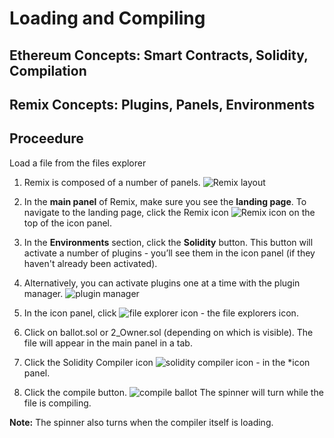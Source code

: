 # Loading and Compiling

## Ethereum Concepts: Smart Contracts, Solidity, Compilation

## Remix Concepts: Plugins, Panels, Environments

## Proceedure
Load a file from the files explorer
1. Remix is composed of a number of panels.
![Remix layout](https://github.com/ethereum/remix-workshops/blob/basics5/Basics/1_Load_and_compile/images/a-layout1c.png?raw=true "Remix layout")

1. In the **main panel** of Remix, make sure you see the **landing page**.  To navigate to the landing page, click the Remix icon ![Remix icon](https://github.com/ethereum/remix-workshops/blob/basics5/Basics/1_Load_and_compile/images/remix-logo.png?raw=true "Remix icon") on the top of the icon panel.

2. In the **Environments** section, click the **Solidity** button.  This button will activate a number of plugins - you’ll see them in the icon panel (if they haven't already been activated).

4. Alternatively, you can activate plugins one at a time with the plugin manager. ![plugin manager](https://github.com/ethereum/remix-workshops/blob/basics5/Basics/1_Load_and_compile/images/plugin1.png?raw=true "plugin manager icon")

1. In the icon panel, click ![file explorer icon](https://github.com/ethereum/remix-workshops/blob/basics5/Basics/1_Load_and_compile/images/files1.png?raw=true "file explorer icon") - the file explorers icon.

5. Click on ballot.sol or 2_Owner.sol (depending on which is visible).  The file will appear in the main panel in a tab.

7. Click the Solidity Compiler icon ![solidity compiler icon](https://github.com/ethereum/remix-workshops/blob/basics5/Basics/1_Load_and_compile/images/solidity1.png?raw=true "solidity compiler icon") - in the *icon panel.

8. Click the compile button. 
![compile ballot](https://github.com/ethereum/remix-workshops/blob/basics5/Basics/1_Load_and_compile/images/compile1.png?raw=true "compile ballot") 
The spinner will turn while the file is compiling.  

**Note:** The spinner also turns when the compiler itself is loading.
